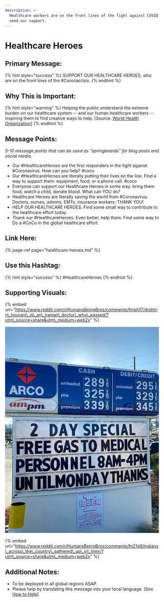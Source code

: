 ```yaml
---
description: >-
  Healthcare workers are on the front lines of the fight against COVID-19. They
  need our support.
---
```


# Healthcare Heroes

## Primary Message:

{% hint style="success" %}
SUPPORT OUR HEALTHCARE HEROES, who are on the front lines of the \#Coronacrisis.
{% endhint %}

## Why This is Important:

{% hint style="warning" %}
Helping the public understand the extreme burden on our healthcare system -- and our human healthcare workers -- inspiring them to find creative ways to help. \[Source: [World Health Organization](https://www.who.int/csr/resources/publications/ebola/recovery-toolkit/en/)\]
{% endhint %}

## Message Points:

_5-10 message points that can be used as "springboards" for blog posts and social media._

* Our \#HealthcareHeroes are the first responders in the fight against \#Coronavirus. How can you help? \#coco
* Our \#HealthcareHeroes are literally putting their lives on the line. Find a way to support them: equipment, food, or a phone call. \#coco
* Everyone can support our Healthcare Heroes in some way: bring them food, watch a child, donate blood. What can YOU do? 
* Healthcare Heroes are literally saving the world from \#Coronavirus. Doctors, nurses, admins, EMTs, insurance workers: THANK YOU!
* HELP OUR HEALTHCARE HEROES. Find some small way to contribute to the healthcare effort today.
* Thank our \#HealthcareHeroes. Even better, help them. Find some way to Do a \#CoCo in the global healthcare effort.

## Link Here:

{% page-ref page="healthcare-heroes.md" %}

## Use this Hashtag:

{% hint style="success" %}
\#HealthcareHeroes
{% endhint %}

## Supporting Visuals:

{% embed url="https://www.reddit.com/r/HumansBeingBros/comments/fmph17/drshirin\_hourani\_is\_an\_iranian\_doctor\_who\_passed/?utm\_source=share&utm\_medium=web2x" %}

![](../.gitbook/assets/healthcare-heroes-gas.jpg)

{% embed url="https://www.reddit.com/r/HumansBeingBros/comments/fn21g9/indians\_across\_the\_country\_gathered\_up\_in\_their/?utm\_source=share&utm\_medium=web2x" %}



## Additional Notes:

* To be deployed in all global regions ASAP.
* Please help by translating this message into your local language. \[See [How to Help](../how-to-help.md)\]



